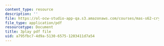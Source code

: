 ```yaml
---
content_type: resource
description: ''
file: https://ol-ocw-studio-app-qa.s3.amazonaws.com/courses/mas-s62-cryptocurrency-engineering-and-design-spring-2018/a795fbc74d9a513065751203411d7a54_Hzv9WuqIzA0.pdf
file_type: application/pdf
resourcetype: Document
title: 3play pdf file
uid: a795fbc7-4d9a-5130-6575-1203411d7a54
---
```

